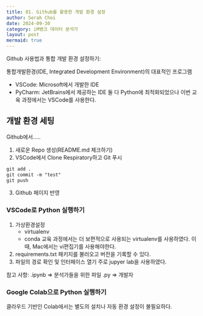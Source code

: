 ```yaml
---
title: 01. Github를 활용한 개발 환경 설정
author: Serah Choi
date: 2024-09-30
category: iM뱅크 데이터 분석가
layout: post
mermaid: true
---
```


Github 사용법과 통합 개발 환경 설정하기:

통합개발환경(IDE, Integrated Development Environment)의 대표적인 프로그램
- VSCode: Microsoft에서 개발한 IDE
- PyCharm: JetBrains에서 제공하는 IDE
둘 다 Python에 최적화되었으나 이번 교육 과정에서는 VSCode를 사용한다.

개발 환경 세팅
-------------

Github에서.....

1. 새로운 Repo 생성(README.md 체크하기)
2. VSCode에서 Clone Respiratory하고 Git 푸시

```markdown
git add .
git commit -m "test"
git push
```
3. Github 페이지 반영

### VSCode로 Python 실행하기

1. 가상환경설정
   - virtualenv
   - conda
   교육 과정에서는 더 보편적으로 사용되는 virtualenv를 사용하였다.
   이때, Mac에서는 vi편집기를 사용해야한다.
2. requirements.txt
   패키지를 불러오고 버전을 기록할 수 있다.
3. 파일의 경로 확인 및 인터페이스 열기
   주로 jupyer lab을 사용하였다.

참고 사항:
.ipynb ⇒ 분석가들을 위한 파일
.py ⇒ 개발자

### Google Colab으로 Python 실행하기
클라우드 기반인 Colab에서는 별도의 설치나 자동 환경 설정이 불필요하다.
